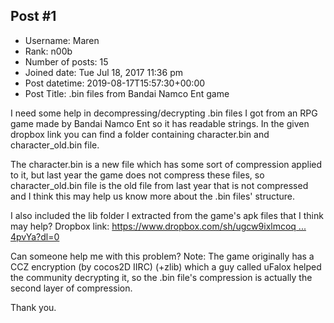 ## Post #1
- Username: Maren
- Rank: n00b
- Number of posts: 15
- Joined date: Tue Jul 18, 2017 11:36 pm
- Post datetime: 2019-08-17T15:57:30+00:00
- Post Title: .bin files from Bandai Namco Ent game

I need some help in decompressing/decrypting .bin files I got from an RPG game made by Bandai Namco Ent so it has readable strings.
In the given dropbox link you can find a folder containing character.bin and character_old.bin file.

The character.bin is a new file which has some sort of compression applied to it, but last year the game does not compress these files, so character_old.bin file is the old file from last year that is not compressed and I think this may help us know more about the .bin files' structure.

I also included the lib folder I extracted from the game's apk files that I think may help?
Dropbox link: [https://www.dropbox.com/sh/ugcw9ixlmcoq ... 4pvYa?dl=0](https://www.dropbox.com/sh/ugcw9ixlmcoq35z/AABbLmBalgZ764J7v8Lf4pvYa?dl=0)


Can someone help me with this problem?
Note: The game originally has a CCZ encryption (by cocos2D IIRC) (+zlib) which a guy called uFalox helped the community decrypting it, so the .bin file's compression is actually the second layer of compression.


Thank you.
